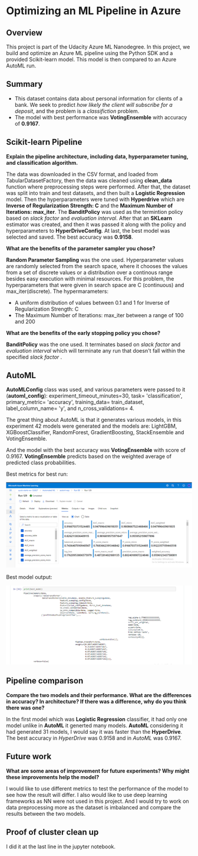 # Optimizing an ML Pipeline in Azure

## Overview

This project is part of the Udacity Azure ML Nanodegree.
In this project, we build and optimize an Azure ML pipeline using the Python SDK and a provided Scikit-learn model.
This model is then compared to an Azure AutoML run.

## Summary

- This dataset contains data about personal information for clients of a bank. We seek to predict *how likely the client will subscribe for a deposit*, and the problem is a *classifiction* problem.
- The model with best performance was **VotingEnsemble** with accuracy of **0.9167**.


## Scikit-learn Pipeline
**Explain the pipeline architecture, including data, hyperparameter tuning, and classification algorithm.**

The data was downloaded in the CSV format, and loaded from TabularDatasetFactory, then the data was cleaned using **clean_data** function where preprocessing steps were performed.
After that, the dataset was split into train and test datasets, and then built a **Logistic Regression** model.
Then the hyperparameters were tuned with **Hyperdrive** which are **Inverse of Regularization Strength: C** and the **Maximum Number of Iterations: max_iter**.
The **BanditPolicy** was used as the termintion policy based on *slack factor* and *evaluation interval*.
After that an **SKLearn** estimator was created, and then it was passed it along with the policy and hyperparameters to **HyperDriveConfig**.
At last, the best model was selected and saved.
The best accuracy was **0.9158**.


**What are the benefits of the parameter sampler you chose?**

**Random Parameter Sampling** was the one used. Hyperparameter values are randomly selected from the search space, where it chooses the values from a set of discrete values or a distribution over a continous range besides easy execution with minimal resources. For this problem, the hyperparameters that were given in search space are C (continuous) and max_iter(discrete).
The hypermarameters:
 - A uniform distribution of values between 0.1 and 1 for Inverse of Regularization Strength: C
 - The Maximum Number of Iterations: max_iter between a range of 100 and 200


**What are the benefits of the early stopping policy you chose?**

**BanditPolicy** was the one used. It terminates based on *slack factor* and *evaluation interval* which will terminate any run that doesn't fall within the specified *slack factor* .



## AutoML

**AutoMLConfig** class was used, and various parameters were passed to it (**automl_config**): experiment_timeout_minutes=30, task= 'classification', primary_metric= 'accuracy', training_data= train_dataset, label_column_name= 'y', and n_cross_validations= 4.

The great thing about AutoML is that it generates various models, in this experiment 42 models were generated and the models are: LightGBM, XGBoostClassifier, RandomForest, GradientBoosting, StackEnsemble and VotingEnsemble.

And the model with the best accuracy was **VotingEnsemble** with score of 0.9167. **VotingEnsemble** predicts based on the weighted average of predicted class probabilities.

Best metrics for best run:

![automl-5](https://github.com/fati-ma/nd00333_AZMLND_Optimizing_a_Pipeline_in_Azure-Starter_Files/blob/master/automl-5.PNG?raw=true)

Best model output:

![](https://github.com/fati-ma/nd00333_AZMLND_Optimizing_a_Pipeline_in_Azure-Starter_Files/blob/master/best-ml-model.PNG?raw=true)



## Pipeline comparison
**Compare the two models and their performance. What are the differences in accuracy? In architecture? If there was a difference, why do you think there was one?**

In the first model which was **Logistic Regression** classifier, it had only one model unlike in **AutoML** it generted many models.
**AutoML** considering it had generated 31 models, I would say it was faster than the **HyperDrive**.
The best accuracy in *HyperDrive* was 0.9158 and in *AutoML* was 0.9167.

## Future work
**What are some areas of improvement for future experiments? Why might these improvements help the model?**

I would like to use different metrics to test the performance of the model to see how the result will differ.
I also would like to use deep learning frameworks as NN were not used in this project.
And I would try to work on data preprocessing more as the dataset is imbalanced and compare the results between the two models.

## Proof of cluster clean up

I did it at the last line in the jupyter notebook.



